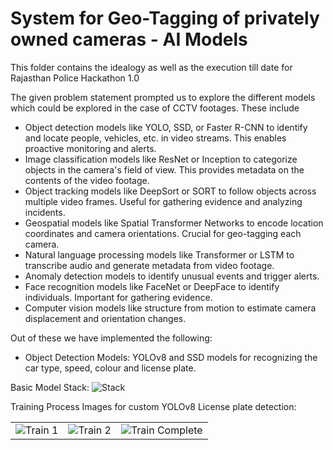 
# System for Geo-Tagging of privately owned cameras - AI Models

This folder contains the idealogy as well as the execution till date for Rajasthan Police Hackathon 1.0

The given problem statement prompted us to explore the different models which could be explored in the case of CCTV footages.
These include 

- Object detection models like YOLO, SSD, or Faster R-CNN to identify and locate people, vehicles, etc. in video streams. This enables proactive monitoring and alerts.
- Image classification models like ResNet or Inception to categorize objects in the camera's field of view. This provides metadata on the contents of the video footage.
- Object tracking models like DeepSort or SORT to follow objects across multiple video frames. Useful for gathering evidence and analyzing incidents.
- Geospatial models like Spatial Transformer Networks to encode location coordinates and camera orientations. Crucial for geo-tagging each camera.
- Natural language processing models like Transformer or LSTM to transcribe audio and generate metadata from video footage.
- Anomaly detection models to identify unusual events and trigger alerts.
- Face recognition models like FaceNet or DeepFace to identify individuals. Important for gathering evidence.
- Computer vision models like structure from motion to estimate camera displacement and orientation changes.


Out of these we have implemented the following:
- Object Detection Models: YOLOv8 and SSD models for recognizing the car type, speed, colour and license plate.

Basic Model Stack:
![Stack](https://i.imgur.com/LYoL04V.jpg)

Training Process Images for custom YOLOv8 License plate  detection:

| | | |
|:-------------------------:|:-------------------------:|:-------------------------:|
|<img width="" alt="Train 1" src="https://i.imgur.com/0Yahytu.gif">|  <img width="" alt="Train 2" src="https://i.imgur.com/rZ30QMh.gif">|<img width="" alt="Train Complete" src="https://i.imgur.com/aSJG82x.gif">|
